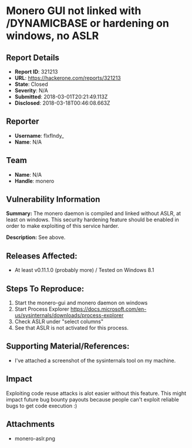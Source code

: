 # Monero GUI not linked with /DYNAMICBASE or hardening on windows, no ASLR

## Report Details
- **Report ID**: 321213
- **URL**: https://hackerone.com/reports/321213
- **State**: Closed
- **Severity**: N/A
- **Submitted**: 2018-03-01T20:21:49.113Z
- **Disclosed**: 2018-03-18T00:46:08.663Z

## Reporter
- **Username**: flxflndy_
- **Name**: N/A

## Team
- **Name**: N/A
- **Handle**: monero

## Vulnerability Information
**Summary:**
The monero daemon is compiled and linked without ASLR, at least on windows. This security hardening feature should be enabled in order to make exploiting of this service harder.

**Description:** 
See above. 

## Releases Affected:

  * At least v0.11.1.0 (probably more) / Tested on Windows 8.1

## Steps To Reproduce:

  1. Start the monero-gui and monero daemon on windows
  2. Start Process Explorer https://docs.microsoft.com/en-us/sysinternals/downloads/process-explorer 
  3. Check ASLR under "select columns"
  4. See that ASLR is not activated for this process.

## Supporting Material/References:

  * I've attached a screenshot of the sysinternals tool on my machine.

## Impact

Exploiting code reuse attacks is alot easier without this feature. 
This might impact future bug bounty payouts because people can't exploit reliable bugs to get code execution :)

## Attachments
- monero-aslr.png
